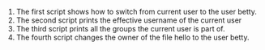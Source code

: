 1. The first script shows how to switch from current user to the user betty.
2. The second script prints the effective username of the current user
3. The third script prints all the groups the current user is part of.
4. The fourth script changes the owner of the file hello to the user betty.
